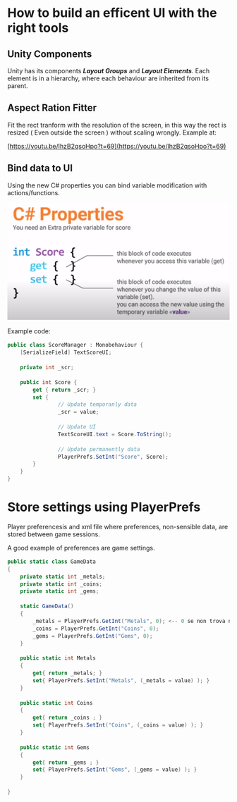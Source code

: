How to build an efficent UI with the right tools
===

## Unity Components

Unity has its components _**Layout Groups**_ and _**Layout Elements**_. Each element is in a hierarchy, where each behaviour are inherited from its parent. 

## Aspect Ration Fitter
Fit the rect tranform with the resolution of the screen, in this way the rect is resized ( Even outside the screen ) without scaling wrongly. Example at:

[](https://youtu.be/lhzB2qsoHpo?t=69)[https://youtu.be/lhzB2qsoHpo?t=69](https://youtu.be/lhzB2qsoHpo?t=69)

## Bind data to UI
Using the new C# properties you can bind variable modification with actions/functions.

![](Images/cs_properties.png)

Example code:

```csharp
public class ScoreManager : Monobehaviour {
	[SerializeField] TextScoreUI;
	
	private int _scr;

	public int Score {
		get { return _scr; }
		set { 
				// Update temporanly data
				_scr = value;
				
				// Update UI
				TextScoreUI.text = Score.ToString();
				
				// Update permanently data
				PlayerPrefs.SetInt("Score", Score);
		}
	}
}
```

Store settings using PlayerPrefs
================================

Player preferencesis and xml file where preferences, non-sensible data, are stored between game sessions. 

A good example of preferences are game settings.

```csharp
public static class GameData
{
	private static int _metals;
	private static int _coins;
	private static int _gems;

	static GameData()
	{
		_metals = PlayerPrefs.GetInt("Metals", 0); <-- 0 se non trova nulla
		_coins = PlayerPrefs.GetInt("Coins", 0);
		_gems = PlayerPrefs.GetInt("Gems", 0);
	}

	public static int Metals
	{
		get{ return _metals; }
		set{ PlayerPrefs.SetInt("Metals", (_metals = value) ); }
	}

	public static int Coins
	{
		get{ return _coins ; }
		set{ PlayerPrefs.SetInt("Coins", (_coins = value) ); }
	}

	public static int Gems
	{
		get{ return _gems ; }
		set{ PlayerPrefs.SetInt("Gems", (_gems = value) ); }
	}

}
```